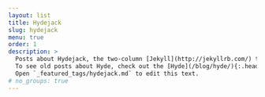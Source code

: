 ```yaml
---
layout: list
title: Hydejack
slug: hydejack
menu: true
order: 1
description: >
  Posts about Hydejack, the two-column [Jekyll](http://jekyllrb.com/) theme based on [Hyde](http://hyde.getpoole.com).
  To see old posts about Hyde, check out the [Hyde](/blog/hyde/){:.heading.flip-title} category instead.
  Open `_featured_tags/hydejack.md` to edit this text.
# no_groups: true
---
```

